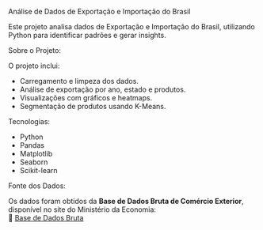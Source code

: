 Análise de Dados de Exportação e Importação do Brasil

Este projeto analisa dados de Exportação e Importação do Brasil, utilizando Python para identificar padrões e gerar insights.


Sobre o Projeto:

O projeto inclui:
- Carregamento e limpeza dos dados.
- Análise de exportação por ano, estado e produtos.
- Visualizações com gráficos e heatmaps.
- Segmentação de produtos usando K-Means.


Tecnologias:

- Python
- Pandas
- Matplotlib
- Seaborn
- Scikit-learn


Fonte dos Dados:

Os dados foram obtidos da **Base de Dados Bruta de Comércio Exterior**, disponível no site do Ministério da Economia:  
🔗 [Base de Dados Bruta](https://www.gov.br/mdic/pt-br/assuntos/comercio-exterior/estatisticas/base-de-dados-bruta)
